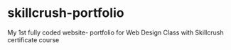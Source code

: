 # skillcrush-portfolio
My 1st fully coded website-  portfolio for Web Design Class with Skillcrush certificate course
